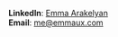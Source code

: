 **LinkedIn**: <a href="https://www.linkedin.com/in/arakelemma/">Emma Arakelyan</a><br>
**Email**: <a href="mailto:me@emmaux.com">me@emmaux.com</a>
